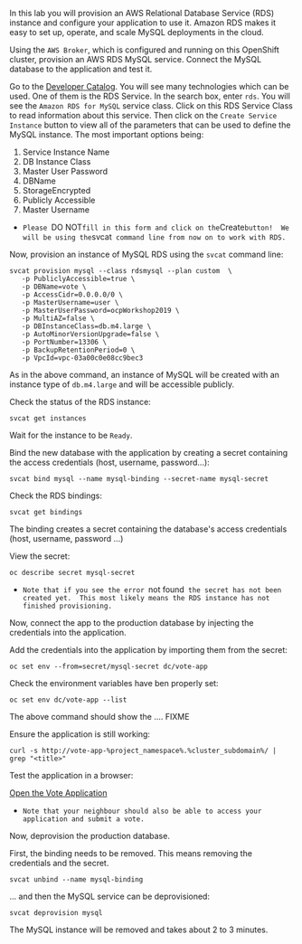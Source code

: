 In this lab you will provision an AWS Relational Database Service (RDS) instance and configure your application to use it.  Amazon RDS makes it easy to set up, operate, and scale MySQL deployments in the cloud. 

Using the ``AWS Broker``, which is configured and running on this OpenShift cluster, provision an AWS RDS MySQL service.  Connect the MySQL database to the application and test it. 

Go to the [Developer Catalog](%console_url%/catalog/ns/%project_namespace%). You will see many technologies which can be used.  One of them is the RDS Service.  In the search box, enter ``rds``.  You will see the ``Amazon RDS for MySQL`` service class.  Click on this RDS Service Class to read information about this service.  Then click on the ``Create Service Instance``  button to view all of the parameters that can be used to define the MySQL instance.  The most important options being:

1. Service Instance Name
1. DB Instance Class
1. Master User Password
1. DBName
1. StorageEncrypted 
1. Publicly Accessible
1. Master Username

 - ``Please ``DO NOT`` fill in this form and click on the ``Create`` button!  We will be using the ``svcat`` command line from now on to work with RDS.``

Now, provision an instance of MySQL RDS using the ``svcat`` command line: 

```execute
svcat provision mysql --class rdsmysql --plan custom  \
   -p PubliclyAccessible=true \
   -p DBName=vote \
   -p AccessCidr=0.0.0.0/0 \
   -p MasterUsername=user \
   -p MasterUserPassword=ocpWorkshop2019 \
   -p MultiAZ=false \
   -p DBInstanceClass=db.m4.large \
   -p AutoMinorVersionUpgrade=false \
   -p PortNumber=13306 \
   -p BackupRetentionPeriod=0 \
   -p VpcId=vpc-03a00c0e08cc9bec3 
```

As in the above command, an instance of MySQL will be created with an instance type of ``db.m4.large`` and will be accessible publicly. 

Check the status of the RDS instance:

```execute
svcat get instances
```

Wait for the instance to be ``Ready``. 

Bind the new database with the application by creating a secret containing the access credentials (host, username, password...):

```execute
svcat bind mysql --name mysql-binding --secret-name mysql-secret
```

Check the RDS bindings:

```execute
svcat get bindings
```

The binding creates a secret containing the database's access credentials (host, username, password ...)

View the secret:

```execute
oc describe secret mysql-secret 
```
 - ``Note that if you see the error ``not found`` the secret has not been created yet.  This most likely means the RDS instance has not finished provisioning.`` 

Now, connect the app to the production database by injecting the credentials into the application.

Add the credentials into the application by importing them from the secret:

```execute
oc set env --from=secret/mysql-secret dc/vote-app
```

Check the environment variables have ben properly set:

```execute
oc set env dc/vote-app --list
```

The above command should show the .... FIXME


Ensure the application is still working:

```execute 
curl -s http://vote-app-%project_namespace%.%cluster_subdomain%/ | grep "<title>"
```

Test the application in a browser:

[Open the Vote Application](http://vote-app-%project_namespace%.%cluster_subdomain%/)

 - ``Note that your neighbour should also be able to access your application and submit a vote.`` 

Now, deprovision the production database. 

First, the binding needs to be removed.  This means removing the credentials and the secret.

```execute
svcat unbind --name mysql-binding
```

... and then the MySQL service can be deprovisioned:

```execute
svcat deprovision mysql 
```

The MySQL instance will be removed and takes about 2 to 3 minutes.  